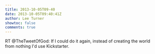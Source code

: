 ```yaml
---
title: 2013-10-05T09-40
date: 2013-10-05T09:40:41Z
author: Lee Turner
showtoc: false
comments: true
---
```


RT @TheTweetOfGod: If I could do it again, instead of creating the world from nothing I'd use Kickstarter.

